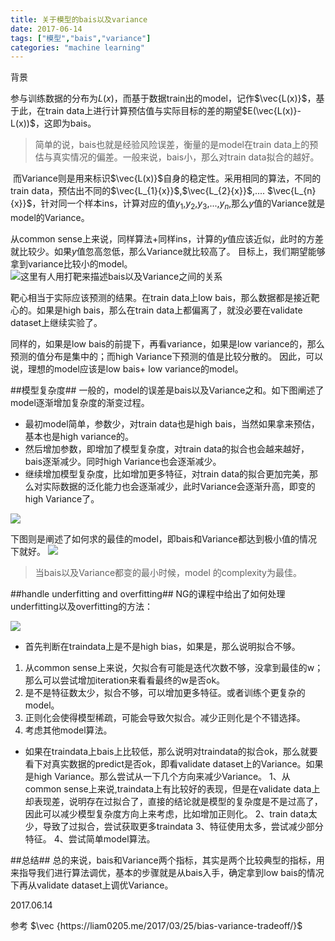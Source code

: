 ```yaml
---
title: 关于模型的bais以及variance
date: 2017-06-14
tags: ["模型","bais","variance"]
categories: "machine learning"
---
```


背景

参与训练数据的分布为$L(x)$，而基于数据train出的model，记作$\vec{L(x)}$，基于此，在train data上进行计算预估值与实际目标的差的期望$E(\vec{L(x)}-L(x))$，这即为bais。

> 简单的说，bais也就是经验风险误差，衡量的是model在train data上的预估与真实情况的偏差。一般来说，bais小，那么对train data拟合的越好。

<!--more-->

​	而Variance则是用来标识$\vec{L(x)}$自身的稳定性。采用相同的算法，不同的train data，预估出不同的$\vec{L_{1}{x}}$,$\vec{L_{2}{x}}$,.... $\vec{L_{n}{x}}$，针对同一个样本ins，计算对应的值$y_1$,$y_2$,$y_3$,...,$y_n$,那么$y$值的Variance就是model的Variance。

从common sense上来说，同样算法+同样ins，计算的$y$值应该近似，此时的方差就比较少。如果$y$值忽高忽低，那么Variance就比较高了。
目标上，我们期望能够拿到variance比较小的model。
![这里有人用打靶来描述bais以及Variance之间的关系][1]


[1]: https://github.com/crafet/crafet.github.io/raw/master/pics/bias_variance_targeting.jpg


靶心相当于实际应该预测的结果。在train data上low bais，那么数据都是接近靶心的。如果是high bais，那么在train data上都偏离了，就没必要在validate dataset上继续实验了。

同样的，如果是low bais的前提下，再看variance，如果是low variance的，那么预测的值分布是集中的；而high Variance下预测的值是比较分散的。
因此，可以说，理想的model应该是low bais+ low variance的model。

##模型复杂度##
一般的，model的误差是bais以及Variance之和。如下图阐述了model逐渐增加复杂度的渐变过程。

- 最初model简单，参数少，对train data也是high bais，当然如果拿来预估，基本也是high variance的。
- 然后增加参数，即增加了模型复杂度，对train data的拟合也会越来越好，bais逐渐减少。同时high Variance也会逐渐减少。
- 继续增加模型复杂度，比如增加更多特征，对train data的拟合更加完美，那么对实际数据的泛化能力也会逐渐减少，此时Variance会逐渐升高，即变的high Variance了。

![](https://github.com/crafet/crafet.github.io/raw/master/pics/model-complexity.jpg)

下图则是阐述了如何求的最佳的model，即bais和Variance都达到极小值的情况下就好。
![](https://github.com/crafet/crafet.github.io/raw/master/pics/total_error.jpg)

> 当bais以及Variance都变的最小时候，model 的complexity为最佳。

##handle underfitting and overfitting##
NG的课程中给出了如何处理underfitting以及overfitting的方法：

![](https://github.com/crafet/crafet.github.io/raw/master/pics/handle-underfitting-overfitting.jpg)

- 首先判断在traindata上是不是high bias，如果是，那么说明拟合不够。
1. 从common sense上来说，欠拟合有可能是迭代次数不够，没拿到最佳的w；那么可以尝试增加iteration来看看最终的w是否ok。
2. 是不是特征数太少，拟合不够，可以增加更多特征。或者训练个更复杂的model。
3. 正则化会使得模型稀疏，可能会导致欠拟合。减少正则化是个不错选择。
4. 考虑其他model算法。

- 如果在traindata上bais上比较低，那么说明对traindata的拟合ok，那么就要看下对真实数据的predict是否ok，即看validate dataset上的Variance。如果是high Variance。那么尝试从一下几个方向来减少Variance。
1、从common sense上来说,traindata上有比较好的表现，但是在validate data上却表现差，说明存在过拟合了，直接的结论就是模型的复杂度是不是过高了，因此可以减少模型复杂度方向上来考虑，比如增加正则化。
2、train data太少，导致了过拟合，尝试获取更多traindata
3、特征使用太多，尝试减少部分特征。
4、尝试简单model算法。


##总结##
总的来说，bais和Variance两个指标，其实是两个比较典型的指标，用来指导我们进行算法调优，基本的步骤就是从bais入手，确定拿到low bais的情况下再从validate dataset上调优Variance。

2017.06.14

参考
$\vec {https://liam0205.me/2017/03/25/bias-variance-tradeoff/}$